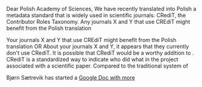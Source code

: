 Dear Polish Academy of Sciences,
We have recently translated into Polish a metadata standard that is widely used in scientific journals: CRediT, the Contributor Roles Taxonomy.
Any journals X and Y that use CREdiT might benefit from the Polish translation

Your journals X and Y that use CREdiT might benefit from the Polish translation
 OR
About your journals X and Y, it appears that they currently don't use CRediT. It is possible that CRediT would be a worthy addition to .
CRediT is a standardized way to indicate who did what in the project associated with a scientific paper. Compared to the traditional system of 

Bjørn Sætrevik has started a [Google Doc with more](https://docs.google.com/document/d/1uUkyTRW_XZqkOyNOmsM6tKTBAu3_FOXxSr7uBTtDvWg/edit)
